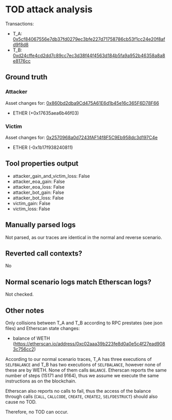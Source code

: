 # TOD attack analysis

Transactions:
- T_A: [0x5cf84067556e7db37fd0279ec3bfe227d71758786cb53f1cc24e20f8afd9f8d8](https://etherscan.io/tx/0x5cf84067556e7db37fd0279ec3bfe227d71758786cb53f1cc24e20f8afd9f8d8)
- T_B: [0xd24cffe4cd2dd7c89cc7ec3d38f44f4563d184b5fa9a952b46358a8a8e8176cc](https://etherscan.io/tx/0xd24cffe4cd2dd7c89cc7ec3d38f44f4563d184b5fa9a952b46358a8a8e8176cc)

## Ground truth

### Attacker
Asset changes for: [0x860bd2dba9Cd475A61E6d1b45e16c365F6D78F66](https://etherscan.io/address/0x860bd2dba9Cd475A61E6d1b45e16c365F6D78F66)
- ETHER (+0x17635aea6b46f03)


### Victim
Asset changes for: [0x2570968a0d7243fAF14f8F5C9Eb958dc3d197C4e](https://etherscan.io/address/0x2570968a0d7243fAF14f8F5C9Eb958dc3d197C4e)
- ETHER (-0x1b17f938240811)


## Tool properties output

- attacker_gain_and_victim_loss: False
- attacker_eoa_gain: False
- attacker_eoa_loss: False
- attacker_bot_gain: False
- attacker_bot_loss: False
- victim_gain: False
- victim_loss: False

## Manually parsed logs

Not parsed, as our traces are identical in the normal and reverse scenario.


## Reverted call contexts?

No

## Normal scenario logs match Etherscan logs?

Not checked.

## Other notes

Only collisions between T_A and T_B according to RPC prestates (see json files) and Etherscan state changes:
- balance of WETH (https://etherscan.io/address/0xc02aaa39b223fe8d0a0e5c4f27ead9083c756cc2)

According to our normal scenario traces, T_A has three executions of `SELFBALANCE` and T_B has two executions of `SELFBALANCE`, however none of these are by WETH. None of them calls `BALANCE`. Etherscan reports the same number of steps (15171 and 9164), thus we assume we execute the same instructions as on the blockchain.

Etherscan also reports no calls to fail, thus the access of the balance through calls (`CALL`, `CALLCODE`, `CREATE`, `CREATE2`, `SELFDESTRUCT`) should also cause no TOD.

Therefore, no TOD can occur.



